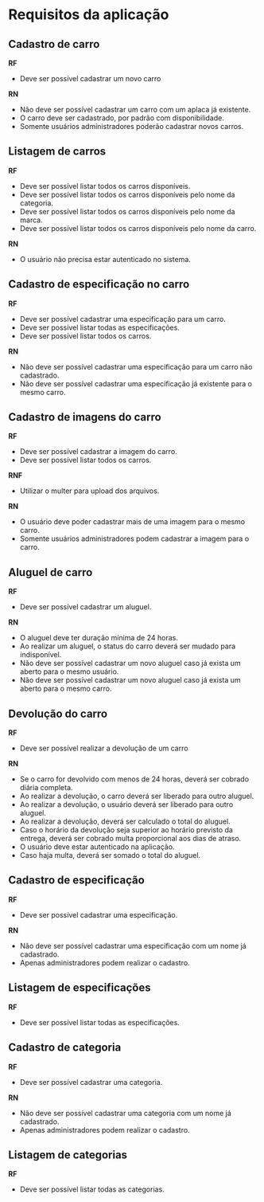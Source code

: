 # Requisitos da aplicação

## Cadastro de carro

**RF**

- Deve ser possível cadastrar um novo carro

**RN**

- Não deve ser possível cadastrar um carro com um aplaca já existente.
- O carro deve ser cadastrado, por padrão com disponibilidade.
- Somente usuários administradores poderão cadastrar novos carros.

## Listagem de carros

**RF**

- Deve ser possível listar todos os carros disponíveis.
- Deve ser possível listar todos os carros disponíveis pelo nome da categoria.
- Deve ser possível listar todos os carros disponíveis pelo nome da marca.
- Deve ser possível listar todos os carros disponíveis pelo nome da carro.

**RN**

- O usuário não precisa estar autenticado no sistema.

## Cadastro de especificação no carro

**RF**

- Deve ser possível cadastrar uma especificação para um carro.
- Deve ser possível listar todas as especificações.
- Deve ser possível listar todos os carros.

**RN**

- Não deve ser possível cadastrar uma especificação para um carro não cadastrado.
- Não deve ser possível cadastrar uma especificação já existente para o mesmo carro.

## Cadastro de imagens do carro

**RF**

- Deve ser possível cadastrar a imagem do carro.
- Deve ser possível listar todos os carros.

**RNF**

- Utilizar o multer para upload dos arquivos.

**RN**

- O usuário deve poder cadastrar mais de uma imagem para o mesmo carro.
- Somente usuários administradores podem cadastrar a imagem para o carro.

## Aluguel de carro

**RF**

- Deve ser possível cadastrar um aluguel.

**RN**

- O aluguel deve ter duração mínima de 24 horas.
- Ao realizar um aluguel, o status do carro deverá ser mudado para indisponível.
- Não deve ser possível cadastrar um novo aluguel caso já exista um aberto para o mesmo usuário.
- Não deve ser possível cadastrar um novo aluguel caso já exista um aberto para o mesmo carro.

## Devolução do carro

**RF**

- Deve ser possível realizar a devolução de um carro

**RN**

- Se o carro for devolvido com menos de 24 horas, deverá ser cobrado diária completa.
- Ao realizar a devolução, o carro deverá ser liberado para outro aluguel.
- Ao realizar a devolução, o usuário deverá ser liberado para outro aluguel.
- Ao realizar a devolução, deverá ser calculado o total do aluguel.
- Caso o horário da devolução seja superior ao horário previsto da entrega, deverá ser cobrado multa proporcional aos dias de atraso.
- O usuário deve estar autenticado na aplicação.
- Caso haja multa, deverá ser somado o total do aluguel.

## Cadastro de especificação

**RF**

- Deve ser possível cadastrar uma especificação.

**RN**

- Não deve ser possível cadastrar uma especificação com um nome já cadastrado.
- Apenas administradores podem realizar o cadastro.

## Listagem de especificações

**RF**

- Deve ser possível listar todas as especificações.

## Cadastro de categoria

**RF**

- Deve ser possível cadastrar uma categoria.

**RN**

- Não deve ser possível cadastrar uma categoria com um nome já cadastrado.
- Apenas administradores podem realizar o cadastro.

## Listagem de categorias

**RF**

- Deve ser possível listar todas as categorias.
